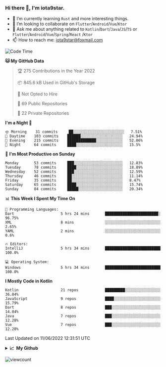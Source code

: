 ### Hi there 👋, I'm iota9star.

- 🌱 I’m currently learning `Rust` and more interesting things.
- 👯 I’m looking to collaborate on `Flutter`/`Android`/`Vue`/`Ktor`
- 💬 Ask me about anything related to `Kotlin`/`Dart`/`Java`/`JS`/`TS` or `Flutter`/`Android`/`Vue`/`Spring`/`React`
  /`Ktor`
- 📫 How to reach me: [iota9star@foxmail.com](iota9star@foxmail.com)



<!--START_SECTION:waka-->
![Code Time](http://img.shields.io/badge/Code%20Time-3%2C088%20hrs%2012%20mins-blue)

**🐱 My GitHub Data** 

> 🏆 275 Contributions in the Year 2022
 > 
> 📦 845.6 kB Used in GitHub's Storage 
 > 
> 🚫 Not Opted to Hire
 > 
> 📜 69 Public Repositories 
 > 
> 🔑 22 Private Repositories  
 > 
**I'm a Night 🦉** 

```text
🌞 Morning    31 commits     ██░░░░░░░░░░░░░░░░░░░░░░░   7.51% 
🌆 Daytime    103 commits    ██████░░░░░░░░░░░░░░░░░░░   24.94% 
🌃 Evening    215 commits    █████████████░░░░░░░░░░░░   52.06% 
🌙 Night      64 commits     ████░░░░░░░░░░░░░░░░░░░░░   15.5%

```
📅 **I'm Most Productive on Sunday** 

```text
Monday       53 commits     ███░░░░░░░░░░░░░░░░░░░░░░   12.83% 
Tuesday      78 commits     ████░░░░░░░░░░░░░░░░░░░░░   18.89% 
Wednesday    52 commits     ███░░░░░░░░░░░░░░░░░░░░░░   12.59% 
Thursday     46 commits     ██░░░░░░░░░░░░░░░░░░░░░░░   11.14% 
Friday       35 commits     ██░░░░░░░░░░░░░░░░░░░░░░░   8.47% 
Saturday     65 commits     ████░░░░░░░░░░░░░░░░░░░░░   15.74% 
Sunday       84 commits     █████░░░░░░░░░░░░░░░░░░░░   20.34%

```


📊 **This Week I Spent My Time On** 

```text
💬 Programming Languages: 
Dart                     5 hrs 24 mins       ████████████████████████░   96.75% 
XML                      8 mins              ░░░░░░░░░░░░░░░░░░░░░░░░░   2.65% 
YAML                     2 mins              ░░░░░░░░░░░░░░░░░░░░░░░░░   0.6%

🔥 Editors: 
IntelliJ                 5 hrs 34 mins       █████████████████████████   100.0%

💻 Operating System: 
Windows                  5 hrs 34 mins       █████████████████████████   100.0%

```

**I Mostly Code in Kotlin** 

```text
Kotlin                   21 repos            █████████░░░░░░░░░░░░░░░░   36.84% 
JavaScript               9 repos             ████░░░░░░░░░░░░░░░░░░░░░   15.79% 
Dart                     8 repos             ███░░░░░░░░░░░░░░░░░░░░░░   14.04% 
Java                     7 repos             ███░░░░░░░░░░░░░░░░░░░░░░   12.28% 
Vue                      7 repos             ███░░░░░░░░░░░░░░░░░░░░░░   12.28%

```



 Last Updated on 11/06/2022 12:31:51 UTC
<!--END_SECTION:waka-->

<details>
  <summary><b>📈&nbsp;&nbsp;My Github</b></summary>
  <br>
  <img src='https://github-profile-trophy.vercel.app/?username=iota9star'>
  <img src='https://bad-apple-github-readme.vercel.app/api?show_bg=1&username=iota9star&hide_title=true'>
  <img src='http://cr-skills-chart-widget.azurewebsites.net/api/api?username=iota9star'>
</details>


![viewcount](https://count.getloli.com/get/@iota9star?theme=rule34)
